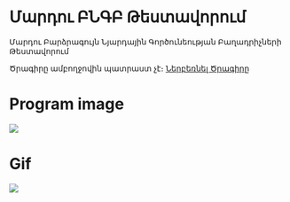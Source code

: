 # Մարդու ԲՆԳԲ Թեստավորում
Մարդու Բարձրագույն Նյարդային Գործունեության Բաղադրիչների Թեստավորում

Ծրագիրը ամբողջովին պատրաստ չէ։
[Ներբեռնել Ծրագիրը](https://raw.githubusercontent.com/SurenKhachatryan/M.B.N.G.B.T./master/MBNGBT.exe%20Program.zip)
# Program image
![](https://github.com/SurenKhachatryan/M.B.N.G.B.T./blob/master/Prog.png)
# Gif
![](https://github.com/SurenKhachatryan/M.B.N.G.B.T./blob/master/Prog.gif)
